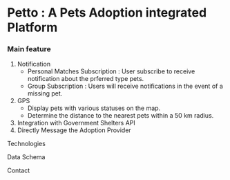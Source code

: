 # Petto : A Pets Adoption integrated Platform
### Main feature
1. Notification
    - Personal Matches Subscription : User subscribe to receive notification about the prferred type pets.
    - Group Subscription : Users will receive notifications in the event of a missing pet.
2. GPS
    - Display pets with various statuses on the map.
    - Determine the distance to the nearest pets within a 50 km radius.
3. Integration with Government Shelters API
4. Directly Message the Adoption Provider

   
Technologies


Data Schema

Contact
